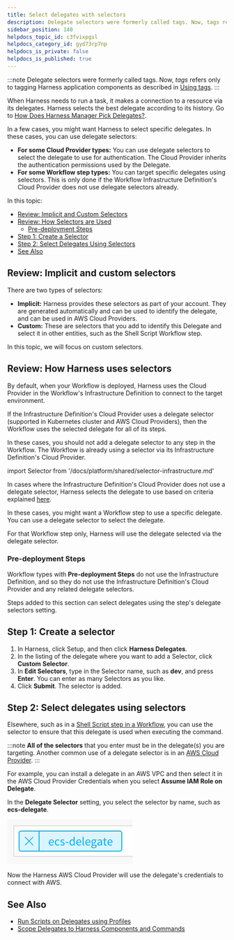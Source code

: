 ```yaml
---
title: Select delegates with selectors
description: Delegate selectors were formerly called tags. Now, tags refers only to tagging Harness application components as described in Using Tags. When Harness needs to run a task, it makes a connection to a…
sidebar_position: 140
helpdocs_topic_id: c3fvixpgsl
helpdocs_category_id: gyd73rp7np
helpdocs_is_private: false
helpdocs_is_published: true
---
```


:::note
Delegate selectors were formerly called tags. Now, *tags* refers only to tagging Harness application components as described in [Using tags](../tags/tags.md).
:::

When Harness needs to run a task, it makes a connection to a resource via its delegates. Harness selects the best delegate according to its history. Go to [How Does Harness Manager Pick Delegates?](delegate-installation.md#how-does-harness-manager-pick-delegates).

In a few cases, you might want Harness to select specific delegates. In these cases, you can use delegate selectors:

* **For some Cloud Provider types:** You can use delegate selectors to select the delegate to use for authentication. The Cloud Provider inherits the authentication permissions used by the Delegate.
* **For some Workflow step types:** You can target specific delegates using selectors. This is only done if the Workflow Infrastructure Definition's Cloud Provider does not use delegate selectors already.

In this topic:

- [Review: Implicit and Custom Selectors](#review-implicit-and-custom-selectors)
- [Review: How Selectors are Used](#review-how-selectors-are-used)
  - [Pre-deployment Steps](#pre-deployment-steps)
- [Step 1: Create a Selector](#step-1-create-a-selector)
- [Step 2: Select Delegates Using Selectors](#step-2-select-delegates-using-selectors)
- [See Also](#see-also)

## Review: Implicit and custom selectors

There are two types of selectors:

* **Implicit:** Harness provides these selectors as part of your account. They are generated automatically and can be used to identify the delegate, and can be used in AWS Cloud Providers.
* **Custom:** These are selectors that you add to identify this Delegate and select it in other entities, such as the Shell Script Workflow step.

In this topic, we will focus on custom selectors.

## Review: How Harness uses selectors

By default, when your Workflow is deployed, Harness uses the Cloud Provider in the Workflow's Infrastructure Definition to connect to the target environment. 

If the Infrastructure Definition's Cloud Provider uses a delegate selector (supported in Kubernetes cluster and AWS Cloud Providers), then the Workflow uses the selected delegate for all of its steps.

In these cases, you should not add a delegate selector to any step in the Workflow. The Workflow is already using a selector via its Infrastructure Definition's Cloud Provider.

import Selector from '/docs/platform/shared/selector-infrastructure.md'

<Selector />

In cases where the Infrastructure Definition's Cloud Provider does not use a delegate selector, Harness selects the delegate to use based on criteria explained [here](delegate-installation.md#how-does-harness-manager-pick-delegates).

In these cases, you might want a Workflow step to use a specific delegate. You can use a delegate selector to select the delegate.

For that Workflow step only, Harness will use the delegate selected via the delegate selector.

### Pre-deployment Steps

Workflow types with **Pre-deployment Steps** do not use the Infrastructure Definition, and so they do not use the Infrastructure Definition's Cloud Provider and any related delegate selectors. 

Steps added to this section can select delegates using the step's delegate selectors setting.

## Step 1: Create a selector

1. In Harness, click Setup, and then click **Harness Delegates**.
2. In the listing of the delegate where you want to add a Selector, click **Custom** **Selector**.
3. In **Edit Selectors**, type in the Selector name, such as **dev**, and press **Enter**. You can enter as many Selectors as you like.
4. Click **Submit**. The selector is added.

## Step 2: Select delegates using selectors

Elsewhere, such as in a [Shell Script step in a Workflow](../../../continuous-delivery/model-cd-pipeline/workflows/capture-shell-script-step-output.md), you can use the selector to ensure that this delegate is used when executing the command.

:::note
**All of the selectors** that you enter must be in the delegate(s) you are targeting. Another common use of a delegate selector is in an [AWS Cloud Provider](../manage-connectors/add-amazon-web-services-cloud-provider.md).
:::

For example, you can install a delegate in an AWS VPC and then select it in the AWS Cloud Provider Credentials when you select **Assume IAM Role on Delegate**.

In the **Delegate Selector** setting, you select the selector by name, such as **ecs-delegate**.

![](./static/select-delegates-for-specific-tasks-with-selectors-56.png)

Now the Harness AWS Cloud Provider will use the delegate's credentials to connect with AWS.

## See Also

* [Run Scripts on Delegates using Profiles](run-scripts-on-the-delegate-using-profiles.md)
* [Scope Delegates to Harness Components and Commands](scope-delegates-to-harness-components-and-commands.md)
